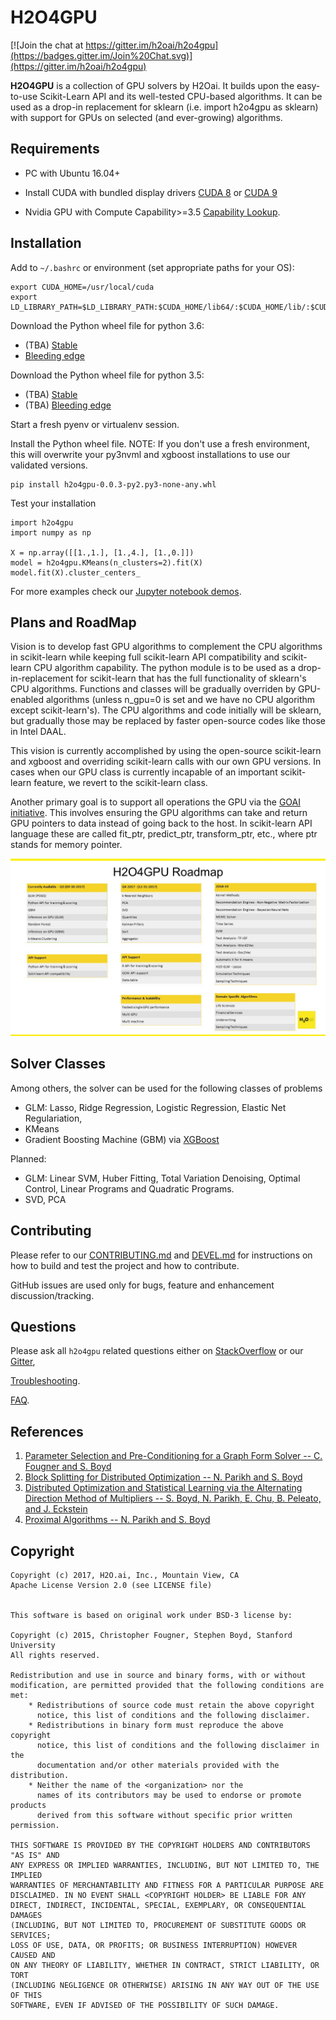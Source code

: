 # H2O4GPU

[![Join the chat at https://gitter.im/h2oai/h2o4gpu](https://badges.gitter.im/Join%20Chat.svg)](https://gitter.im/h2oai/h2o4gpu)

**H2O4GPU** is a collection of GPU solvers by H2Oai.  It builds upon
the easy-to-use Scikit-Learn API and its well-tested CPU-based
algorithms.  It can be used as a drop-in replacement for sklearn
(i.e. import h2o4gpu as sklearn) with support for GPUs on selected
(and ever-growing) algorithms.

## Requirements

* PC with Ubuntu 16.04+

* Install CUDA with bundled display drivers
  [CUDA 8](https://developer.nvidia.com/cuda-downloads)
  or
  [CUDA 9](https://developer.nvidia.com/cuda-release-candidate-download)

* Nvidia GPU with Compute Capability>=3.5 [Capability Lookup](https://developer.nvidia.com/cuda-gpus).

## Installation

Add to `~/.bashrc` or environment (set appropriate paths for your OS):

```
export CUDA_HOME=/usr/local/cuda
export LD_LIBRARY_PATH=$LD_LIBRARY_PATH:$CUDA_HOME/lib64/:$CUDA_HOME/lib/:$CUDA_HOME/extras/CUPTI/lib64
```

Download the Python wheel file for python 3.6:
  * (TBA) [Stable](https://s3.amazonaws.com/artifacts.h2o.ai/releases/stable/ai/h2o/h2o4gpu/0.0.3/h2o4gpu-0.0.3-py2.py3-none-any.whl)
  * [Bleeding edge](https://s3.amazonaws.com/artifacts.h2o.ai/releases/bleeding-edge/ai/h2o/h2o4gpu/0.0.3/h2o4gpu-0.0.3-py2.py3-none-any.whl)

Download the Python wheel file for python 3.5:
  * (TBA) [Stable](https://s3.amazonaws.com/artifacts.h2o.ai/releases/stable/ai/h2o/h2o4gpu/0.0.3/h2o4gpu-0.0.3-py3.5.whl)
  * (TBA) [Bleeding edge](https://s3.amazonaws.com/artifacts.h2o.ai/releases/bleeding-edge/ai/h2o/h2o4gpu/0.0.3/h2o4gpu-0.0.3-py3.5.whl)
 
Start a fresh pyenv or virtualenv session.

Install the Python wheel file. NOTE: If you don't use a fresh environment, this will
overwrite your py3nvml and xgboost installations to use our validated
versions.

```
pip install h2o4gpu-0.0.3-py2.py3-none-any.whl
```

Test your installation

```
import h2o4gpu
import numpy as np

X = np.array([[1.,1.], [1.,4.], [1.,0.]])
model = h2o4gpu.KMeans(n_clusters=2).fit(X)
model.fit(X).cluster_centers_
```

For more examples check our [Jupyter notebook demos](https://github.com/h2oai/h2o4gpu/tree/master/examples/py/demos).

## Plans and RoadMap

Vision is to develop fast GPU algorithms to complement the CPU
algorithms in scikit-learn while keeping full scikit-learn API
compatibility and scikit-learn CPU algorithm capability. The python
module is to be used as a drop-in-replacement for scikit-learn that
has the full functionality of sklearn's CPU algorithms.  Functions and
classes will be gradually overriden by GPU-enabled algorithms (unless
n_gpu=0 is set and we have no CPU algorithm except scikit-learn's).
The CPU algorithms and code initially will be sklearn, but gradually
those may be replaced by faster open-source codes like those in Intel
DAAL.

This vision is currently accomplished by using the open-source
scikit-learn and xgboost and overriding scikit-learn calls with our
own GPU versions.  In cases when our GPU class is currently
incapable of an important scikit-learn feature, we revert to the
scikit-learn class.

Another primary goal is to support all operations the GPU via the
[GOAI
initiative](https://devblogs.nvidia.com/parallelforall/goai-open-gpu-accelerated-data-analytics/).
This involves ensuring the GPU algorithms can take and return GPU
pointers to data instead of going back to the host.  In scikit-learn
API language these are called fit_ptr, predict_ptr, transform_ptr,
etc., where ptr stands for memory pointer.


![Alt text](https://github.com/h2oai/h2o4gpu/blob/master/roadmap.jpg
 "ROADMAP.")

## Solver Classes

Among others, the solver can be used for the following classes of problems

  + GLM: Lasso, Ridge Regression, Logistic Regression, Elastic Net Regulariation,
  + KMeans
  + Gradient Boosting Machine (GBM) via [XGBoost](https://devblogs.nvidia.com/parallelforall/gradient-boosting-decision-trees-xgboost-cuda/)

Planned:
  + GLM: Linear SVM, Huber Fitting, Total Variation Denoising, Optimal Control, Linear Programs and Quadratic Programs.
  + SVD, PCA


## Contributing

Please refer to our [CONTRIBUTING.md](CONTRIBUTING.md) and [DEVEL.md](DEVEL.md) for instructions on how to build and test the project and how to contribute.

GitHub issues are used only for bugs, feature and enhancement discussion/tracking.

## Questions

Please ask all `h2o4gpu` related questions either on [StackOverflow](https://stackoverflow.com/questions/tagged/h2o4gpu) or our [Gitter](https://gitter.im/h2oai/h2o4gpu),

[Troubleshooting](https://github.com/h2oai/h2o4gpu/tree/master/TROUBLESHOOTING.md).

[FAQ](https://github.com/h2oai/h2o4gpu/tree/master/FAQ.md).


## References

1. [Parameter Selection and Pre-Conditioning for a Graph Form Solver -- C. Fougner and S. Boyd][pogs]
2. [Block Splitting for Distributed Optimization -- N. Parikh and S. Boyd][block_splitting]
3. [Distributed Optimization and Statistical Learning via the Alternating Direction Method of Multipliers -- S. Boyd, N. Parikh, E. Chu, B. Peleato, and J. Eckstein][admm_distr_stats]
4. [Proximal Algorithms -- N. Parikh and S. Boyd][prox_algs]


[pogs]: http://stanford.edu/~boyd/papers/pogs.html "Parameter Selection and Pre-Conditioning for a Graph Form Solver -- C. Fougner and S. Boyd"

[block_splitting]: http://www.stanford.edu/~boyd/papers/block_splitting.html "Block Splitting for Distributed Optimization -- N. Parikh and S. Boyd"

[admm_distr_stats]: http://www.stanford.edu/~boyd/papers/block_splitting.html "Distributed Optimization and Statistical Learning via the Alternating Direction Method of Multipliers -- S. Boyd, N. Parikh, E. Chu, B. Peleato, and J. Eckstein"

[prox_algs]: http://www.stanford.edu/~boyd/papers/prox_algs.html "Proximal Algorithms -- N. Parikh and S. Boyd"

## Copyright

```
Copyright (c) 2017, H2O.ai, Inc., Mountain View, CA
Apache License Version 2.0 (see LICENSE file)


This software is based on original work under BSD-3 license by:

Copyright (c) 2015, Christopher Fougner, Stephen Boyd, Stanford University
All rights reserved.

Redistribution and use in source and binary forms, with or without
modification, are permitted provided that the following conditions are met:
    * Redistributions of source code must retain the above copyright
      notice, this list of conditions and the following disclaimer.
    * Redistributions in binary form must reproduce the above copyright
      notice, this list of conditions and the following disclaimer in the
      documentation and/or other materials provided with the distribution.
    * Neither the name of the <organization> nor the
      names of its contributors may be used to endorse or promote products
      derived from this software without specific prior written permission.

THIS SOFTWARE IS PROVIDED BY THE COPYRIGHT HOLDERS AND CONTRIBUTORS "AS IS" AND
ANY EXPRESS OR IMPLIED WARRANTIES, INCLUDING, BUT NOT LIMITED TO, THE IMPLIED
WARRANTIES OF MERCHANTABILITY AND FITNESS FOR A PARTICULAR PURPOSE ARE
DISCLAIMED. IN NO EVENT SHALL <COPYRIGHT HOLDER> BE LIABLE FOR ANY
DIRECT, INDIRECT, INCIDENTAL, SPECIAL, EXEMPLARY, OR CONSEQUENTIAL DAMAGES
(INCLUDING, BUT NOT LIMITED TO, PROCUREMENT OF SUBSTITUTE GOODS OR SERVICES;
LOSS OF USE, DATA, OR PROFITS; OR BUSINESS INTERRUPTION) HOWEVER CAUSED AND
ON ANY THEORY OF LIABILITY, WHETHER IN CONTRACT, STRICT LIABILITY, OR TORT
(INCLUDING NEGLIGENCE OR OTHERWISE) ARISING IN ANY WAY OUT OF THE USE OF THIS
SOFTWARE, EVEN IF ADVISED OF THE POSSIBILITY OF SUCH DAMAGE.
```
